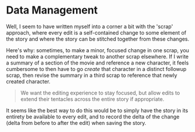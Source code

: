 # Data Management

Well, I seem to have written myself into a corner a bit with the 'scrap' approach,
where every edit is a self-contained change to some element of the story and where
the story can be stitched together from these changes.

Here's why: sometimes, to make a minor, focused change in one scrap, you need to
make a complementary tweak to another scrap elsewhere. If I write a summary of a
section of the movie and reference a new character, it feels cumbersome to then
have to go *create* that character in a distinct followup scrap, then revise the
summary in a third scrap to reference that newly created character.

> We want the editing experience to stay focused, but allow edits to extend their
> tentacles across the entire story if appropriate.

It seems like the best way to do this would be to simply have the story in its
entirety be available to every edit, and to record the delta of the change (delta from before to after the edit)
when saving the story.
